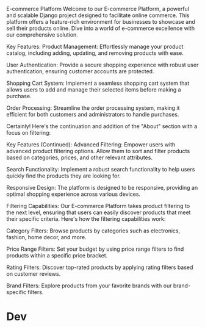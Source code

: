 E-commerce Platform
Welcome to our E-commerce Platform, a powerful and scalable Django project designed to facilitate online commerce. This platform offers a feature-rich environment for businesses to showcase and sell their products online. Dive into a world of e-commerce excellence with our comprehensive solution.

Key Features:
Product Management: Effortlessly manage your product catalog, including adding, updating, and removing products with ease.

User Authentication: Provide a secure shopping experience with robust user authentication, ensuring customer accounts are protected.

Shopping Cart System: Implement a seamless shopping cart system that allows users to add and manage their selected items before making a purchase.

Order Processing: Streamline the order processing system, making it efficient for both customers and administrators to handle purchases.

Certainly! Here's the continuation and addition of the "About" section with a focus on filtering:

Key Features (Continued):
Advanced Filtering: Empower users with advanced product filtering options. Allow them to sort and filter products based on categories, prices, and other relevant attributes.

Search Functionality: Implement a robust search functionality to help users quickly find the products they are looking for.

Responsive Design: The platform is designed to be responsive, providing an optimal shopping experience across various devices.

Filtering Capabilities:
Our E-commerce Platform takes product filtering to the next level, ensuring that users can easily discover products that meet their specific criteria. Here's how the filtering capabilities work:

Category Filters: Browse products by categories such as electronics, fashion, home decor, and more.

Price Range Filters: Set your budget by using price range filters to find products within a specific price bracket.

Rating Filters: Discover top-rated products by applying rating filters based on customer reviews.

Brand Filters: Explore products from your favorite brands with our brand-specific filters.<h1>Dev</h1>
